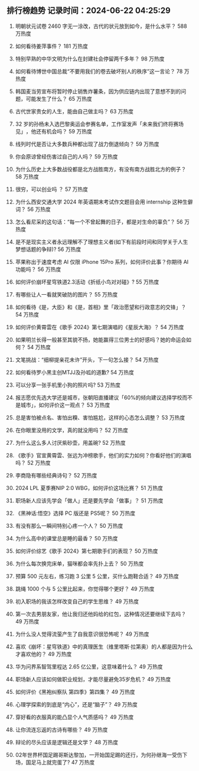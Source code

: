
## 排行榜趋势 记录时间：2024-06-22 04:25:29
  
  1. 明朝状元试卷 2460 字无一涂改，古代的状元放到如今，是什么水平？ 588 万热度
    
  2. 如何看待姜萍事件？ 181 万热度
    
  3. 特别早熟的中华文明为什么在封建社会停留两千多年？ 98 万热度
    
  4. 如何看待博世中国总裁“不要用我们的卷去破坏别人的秩序”这一言论？ 78 万热度
    
  5. 韩国麦当劳宣布将暂时停止销售炸薯条，因为供应链内出现了意想不到的问题，可能发生了什么？ 65 万热度
    
  6. 古代世家贵女的人生，能由自己做主吗？ 63 万热度
    
  7. 32 岁的孙杨未入选巴黎奥运会参赛名单，工作室发声「未来我们终将赛场见」 ​​​，他还有机会吗？ 59 万热度
    
  8. 线列时代是否让大多数兵种都出现了战力倒退倾向？ 59 万热度
    
  9. 你会原谅曾经伤害过自己的人吗？ 59 万热度
    
  10. 为什么历史上大多数战役都是北方战胜南方，有没有南方战胜北方的例子？ 58 万热度
    
  11. 很穷，可以创业吗 ？ 57 万热度
    
  12. 为什么西安交通大学 2024 年英语期末考试作文题目会用 internship 这种生僻词？ 56 万热度
    
  13. 怎么看尼采的这句话：“每一个不曾起舞的日子，都是对生命的辜负”？ 56 万热度
    
  14. 是不是现实主义者永远理解不了理想主义者(如下有前段时间和同学关于人生梦想话题的争辩)? 56 万热度
    
  15. 苹果称出于速度考虑 AI 仅限 iPhone 15Pro 系列，如何评价此事？你期待 AI 功能吗？ 56 万热度
    
  16. 如何评价崩坏星穹铁道2.3活动《折纸小鸟对对碰》? 55 万热度
    
  17. 有哪些让人一看就笑破防的图片？ 55 万热度
    
  18. 如何看待《是，大臣》和《是，首相》里「政治愿望和行政意志的交锋」？ 54 万热度
    
  19. 如何评价黄霄雲在《歌手 2024》第七期演唱的《星辰大海》？ 54 万热度
    
  20. 如果明兰长得一般甚至其貌不扬，她能赢得三位男士的好感吗？她的命运会如何？ 54 万热度
    
  21. 文笔挑战：“细柳提亲花未许”开头，下一句怎么接？ 54 万热度
    
  22. 如何看待罗小黑主创MTJJ及孙呱的道歉? 54 万热度
    
  23. 可以分享一张手机里小狗的照片吗? 53 万热度
    
  24. 报志愿优先选大学还是城市，张朝阳直播建议「60%的倾向建议选择学校而不是城市」，如何评价这一观点？ 53 万热度
    
  25. 总是害怕被点名、害怕出糗、害怕尴尬，这样的心态怎么调整？ 53 万热度
    
  26. 在你眼里没用的文学，真的就没用吗？ 52 万热度
    
  27. 为什么这么多人讨厌紫砂壶，用盖碗? 52 万热度
    
  28. 《歌手》官宣黄霄雲、张远为冲榜歌手，他们的实力如何？你看好他们的演唱吗？ 52 万热度
    
  29. 李商隐有哪些经典诗句？ 52 万热度
    
  30. 2024 LPL 夏季赛NIP 2:0 WBG，如何评价这场比赛？ 51 万热度
    
  31. 职场新人应该先学会「做人」还是要先学会「做事」？ 51 万热度
    
  32. 《黑神话:悟空》选择 PC 版还是 PS5呢？ 50 万热度
    
  33. 有没有那么一瞬间特别心疼一个人？ 50 万热度
    
  34. 为什么高中的课堂总是睡的最香？ 50 万热度
    
  35. 如何评价综艺《歌手 2024》第七期歌手们的表现？ 50 万热度
    
  36. 为什么每次换完床单，猫咪都会率先扑上去？ 50 万热度
    
  37. 预算 500 元左右，练习跑 3 公里 5 公里，买什么跑鞋合适？ 49 万热度
    
  38. 跳绳 1000 个与 5 公里比起来，你觉得哪个更好？ 49 万热度
    
  39. 初入职场的我该怎样改变自己的学生思维？ 49 万热度
    
  40. 第一次去男朋友家，他让我归还他妈给的红包，这种情况还要继续下去吗？ 49 万热度
    
  41. 为什么没人觉得流萤产生了自我意识很恐怖呢？ 49 万热度
    
  42. 喜欢《崩坏：星穹铁道》中的真理医生（维里塔斯·拉第奥）的人都是因为什么才喜欢他的？ 49 万热度
    
  43. 华为问界系智驾里程达 2.65 亿公里，这意味着什么？ 49 万热度
    
  44. 职场新人应该如何做职业规划，才能尽量避免35岁危机？ 49 万热度
    
  45. 如何评价《黑袍纠察队 第四季》第四集？ 49 万热度
    
  46. 心理学探索的到底是“内心”，还是“脑子”？ 49 万热度
    
  47. 穿好看的衣服真的能凸显个人气质感吗？ 49 万热度
    
  48. 让你流连忘返的古诗有哪些？ 49 万热度
    
  49. 辩论的尽头应该是逻辑还是文学？ 48 万热度
    
  50. 02年世界杯国足踢哥斯达黎加，一开始国足踢的还行，为何孙继海一受伤下场，国足马上就完蛋了? 47 万热度
    